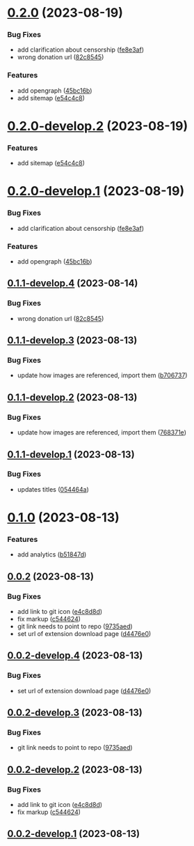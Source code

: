 # [0.2.0](https://git.lumeweb.com/LumeWeb/web3extension.io/compare/v0.1.2...v0.2.0) (2023-08-19)


### Bug Fixes

* add clarification about censorship ([fe8e3af](https://git.lumeweb.com/LumeWeb/web3extension.io/commit/fe8e3af2de27b62e8fc82251105893d59a37b8bb))
* wrong donation url ([82c8545](https://git.lumeweb.com/LumeWeb/web3extension.io/commit/82c85455cc98e125e336cbc6a18a539c7e9a2f72))


### Features

* add opengraph ([45bc16b](https://git.lumeweb.com/LumeWeb/web3extension.io/commit/45bc16bc1e14f581b46b342e5f963d57c4da424a))
* add sitemap ([e54c4c8](https://git.lumeweb.com/LumeWeb/web3extension.io/commit/e54c4c82d78e4f652607e58df6f27f44b5c19406))

# [0.2.0-develop.2](https://git.lumeweb.com/LumeWeb/web3extension.io/compare/v0.2.0-develop.1...v0.2.0-develop.2) (2023-08-19)


### Features

* add sitemap ([e54c4c8](https://git.lumeweb.com/LumeWeb/web3extension.io/commit/e54c4c82d78e4f652607e58df6f27f44b5c19406))

# [0.2.0-develop.1](https://git.lumeweb.com/LumeWeb/web3extension.io/compare/v0.1.1-develop.4...v0.2.0-develop.1) (2023-08-19)


### Bug Fixes

* add clarification about censorship ([fe8e3af](https://git.lumeweb.com/LumeWeb/web3extension.io/commit/fe8e3af2de27b62e8fc82251105893d59a37b8bb))


### Features

* add opengraph ([45bc16b](https://git.lumeweb.com/LumeWeb/web3extension.io/commit/45bc16bc1e14f581b46b342e5f963d57c4da424a))

## [0.1.1-develop.4](https://git.lumeweb.com/LumeWeb/web3extension.io/compare/v0.1.1-develop.3...v0.1.1-develop.4) (2023-08-14)


### Bug Fixes

* wrong donation url ([82c8545](https://git.lumeweb.com/LumeWeb/web3extension.io/commit/82c85455cc98e125e336cbc6a18a539c7e9a2f72))

## [0.1.1-develop.3](https://git.lumeweb.com/LumeWeb/web3extension.io/compare/v0.1.1-develop.2...v0.1.1-develop.3) (2023-08-13)


### Bug Fixes

* update how images are referenced, import them ([b706737](https://git.lumeweb.com/LumeWeb/web3extension.io/commit/b7067374fcf365a83167e804edbc5cd876863505))

## [0.1.1-develop.2](https://git.lumeweb.com/LumeWeb/web3extension.io/compare/v0.1.1-develop.1...v0.1.1-develop.2) (2023-08-13)


### Bug Fixes

* update how images are referenced, import them ([768371e](https://git.lumeweb.com/LumeWeb/web3extension.io/commit/768371ea2530ae7338576aaed719d1f485e13399))

## [0.1.1-develop.1](https://git.lumeweb.com/LumeWeb/web3extension.io/compare/v0.1.0...v0.1.1-develop.1) (2023-08-13)


### Bug Fixes

* updates titles ([054464a](https://git.lumeweb.com/LumeWeb/web3extension.io/commit/054464a9c5eff0b0facc7b1b68ae41e9aee4ddee))

# [0.1.0](https://git.lumeweb.com/LumeWeb/web3extension.io/compare/v0.0.2...v0.1.0) (2023-08-13)


### Features

* add analytics ([b51847d](https://git.lumeweb.com/LumeWeb/web3extension.io/commit/b51847da061ee785d84a0853f7b1a36b066c5bc9))

## [0.0.2](https://git.lumeweb.com/LumeWeb/web3extension.io/compare/v0.0.1...v0.0.2) (2023-08-13)


### Bug Fixes

* add link to git icon ([e4c8d8d](https://git.lumeweb.com/LumeWeb/web3extension.io/commit/e4c8d8dd6028ba99ba4cd5e5624bf7b1b96d4fec))
* fix markup ([c544624](https://git.lumeweb.com/LumeWeb/web3extension.io/commit/c54462432975dc0b36f9455cda03f44e32267457))
* git link needs to point to repo ([9735aed](https://git.lumeweb.com/LumeWeb/web3extension.io/commit/9735aedd0cea8627fbf0a5790fda5cd2f7f0371a))
* set url of extension download page ([d4476e0](https://git.lumeweb.com/LumeWeb/web3extension.io/commit/d4476e0fb3acb278c7b6e44ff2d2b2e8843df62b))

## [0.0.2-develop.4](https://git.lumeweb.com/LumeWeb/web3extension.io/compare/v0.0.2-develop.3...v0.0.2-develop.4) (2023-08-13)


### Bug Fixes

* set url of extension download page ([d4476e0](https://git.lumeweb.com/LumeWeb/web3extension.io/commit/d4476e0fb3acb278c7b6e44ff2d2b2e8843df62b))

## [0.0.2-develop.3](https://git.lumeweb.com/LumeWeb/web3extension.io/compare/v0.0.2-develop.2...v0.0.2-develop.3) (2023-08-13)


### Bug Fixes

* git link needs to point to repo ([9735aed](https://git.lumeweb.com/LumeWeb/web3extension.io/commit/9735aedd0cea8627fbf0a5790fda5cd2f7f0371a))

## [0.0.2-develop.2](https://git.lumeweb.com/LumeWeb/web3extension.io/compare/v0.0.2-develop.1...v0.0.2-develop.2) (2023-08-13)


### Bug Fixes

* add link to git icon ([e4c8d8d](https://git.lumeweb.com/LumeWeb/web3extension.io/commit/e4c8d8dd6028ba99ba4cd5e5624bf7b1b96d4fec))
* fix markup ([c544624](https://git.lumeweb.com/LumeWeb/web3extension.io/commit/c54462432975dc0b36f9455cda03f44e32267457))

## [0.0.2-develop.1](https://git.lumeweb.com/LumeWeb/web3extension.io/compare/v0.0.1...v0.0.2-develop.1) (2023-08-13)
